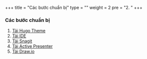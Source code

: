 +++
title = "Các bước chuẩn bị"
type = ""
weight = 2
pre = "2. "
+++

### Các bước chuẩn bị

 1. [Tải Hugo Theme](2.1-HugoTheme/)
 2. [Tải IDE](2.2-IDE/)
 3. [Tải Snagit](2.3-Snagit/)
 4. [Tải Active Presenter](2.4-ActivePresenter/)
 5. [Tải Draw.io](2.5-DrawIo/)